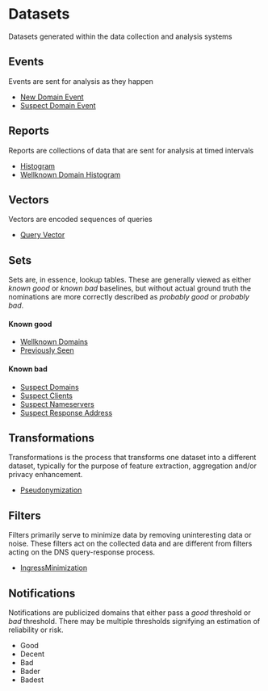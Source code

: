 # Datasets
Datasets generated within the data collection and analysis systems

## Events

Events are sent for analysis as they happen

- [New Domain Event](NewDomainEvent.md)
- [Suspect Domain Event](SuspectDomainEvent.md)

## Reports

Reports are collections of data that are sent for analysis at timed intervals

- [Histogram](HistogramReport.md)
- [Wellknown Domain Histogram](WellknownHistogramReport.md)

## Vectors

Vectors are encoded sequences of queries

- [Query Vector](QueryVector.md)

## Sets

Sets are, in essence, lookup tables. These are generally viewed as either _known good_ or _known bad_ baselines, but without actual ground truth the nominations are more correctly described as _probably good_ or _probably bad_.

#### Known good

- [Wellknown Domains](WellknownDomainsSet.md)
- [Previously Seen](PreviouslySeenSet.md)

#### Known bad

- [Suspect Domains](SuspectDomainSet.md)
- [Suspect Clients](SuspectClientSet.md)
- [Suspect Nameservers](SuspectServersSet.md)
- [Suspect Response Address](SuspectResponseAddressSet.md)


## Transformations

Transformations is the process that transforms one dataset into a different dataset, typically for the purpose of feature extraction, aggregation and/or privacy enhancement.

- [Pseudonymization](PseudonymizationTransform.md)

## Filters

Filters primarily serve to minimize data by removing uninteresting data or noise. These filters act on the collected data and are different from filters acting on the DNS query-response process.

- [IngressMinimization](IngressMinimizationFilter.md)

## Notifications

Notifications are publicized domains that either pass a _good_ threshold or _bad_ threshold. There may be multiple thresholds signifying an estimation of reliability or risk. 

- Good
- Decent
- Bad
- Bader
- Badest
